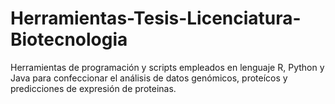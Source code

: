# Herramientas-Tesis-Licenciatura-Biotecnologia
Herramientas de programación y scripts empleados en lenguaje R, Python y Java para confeccionar el análisis de datos genómicos, proteícos y predicciones de expresión de proteinas. 
